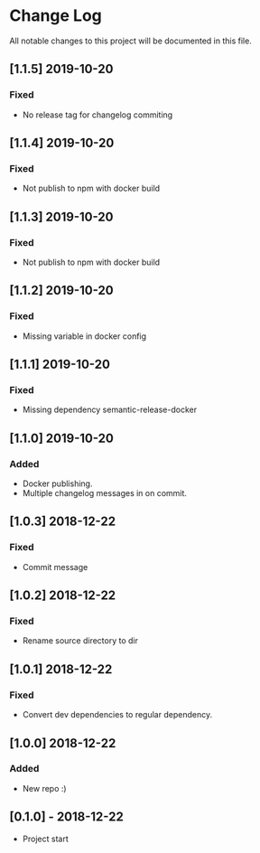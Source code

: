 # Change Log
All notable changes to this project will be documented in this file.

## [1.1.5] 2019-10-20
### Fixed
- No release tag for changelog commiting

## [1.1.4] 2019-10-20
### Fixed
- Not publish to npm with docker build

## [1.1.3] 2019-10-20
### Fixed
- Not publish to npm with docker build

## [1.1.2] 2019-10-20
### Fixed
- Missing variable in docker config

## [1.1.1] 2019-10-20
### Fixed
- Missing dependency semantic-release-docker

## [1.1.0] 2019-10-20
### Added
- Docker publishing.
- Multiple changelog messages in on commit.

## [1.0.3] 2018-12-22
### Fixed
- Commit message

## [1.0.2] 2018-12-22
### Fixed
- Rename source directory to dir

## [1.0.1] 2018-12-22
### Fixed
- Convert dev dependencies to regular dependency.

## [1.0.0] 2018-12-22
### Added
- New repo :)

## [0.1.0] - 2018-12-22
- Project start
